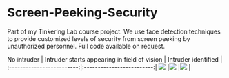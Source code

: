 # Screen-Peeking-Security
Part of my Tinkering Lab course project. We use face detection techniques to provide customized levels of security from screen peeking by unauthorized personnel.
Full code available on request.

 No intruder                         |                      Intruder starts appearing in field of vision    |              Intruder identified    |
:-------------------------:|:-------------------------:|
![](images/1.png?raw=True) |![](images/2.png?raw=true) |![](images/3.png?raw=true) |
